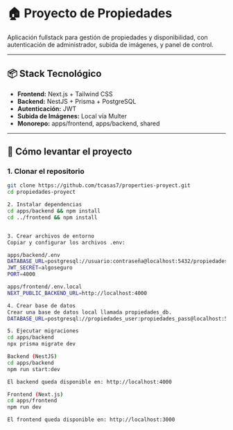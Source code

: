 # 🏠 Proyecto de Propiedades

Aplicación fullstack para gestión de propiedades y disponibilidad, con autenticación de administrador, subida de imágenes, y panel de control.

---

## 📦 Stack Tecnológico

- **Frontend:** Next.js + Tailwind CSS
- **Backend:** NestJS + Prisma + PostgreSQL
- **Autenticación:** JWT
- **Subida de Imágenes:** Local vía Multer
- **Monorepo:** apps/frontend, apps/backend, shared

---

## 🚀 Cómo levantar el proyecto

### 1. Clonar el repositorio

```bash
git clone https://github.com/tcasas7/properties-proyect.git
cd propiedades-proyect

2. Instalar dependencias 
cd apps/backend && npm install
cd ../frontend && npm install


3. Crear archivos de entorno
Copiar y configurar los archivos .env:

apps/backend/.env
DATABASE_URL=postgresql://usuario:contraseña@localhost:5432/propiedades_db
JWT_SECRET=algoseguro
PORT=4000

apps/frontend/.env.local
NEXT_PUBLIC_BACKEND_URL=http://localhost:4000

4. Crear base de datos
Crear una base de datos local llamada propiedades_db.
DATABASE_URL=postgresql://propiedades_user:propiedades_pass@localhost:5432/propiedades_db

5. Ejecutar migraciones
cd apps/backend
npx prisma migrate dev

Backend (NestJS)
cd apps/backend
npm run start:dev

El backend queda disponible en: http://localhost:4000

Frontend (Next.js)
cd apps/frontend
npm run dev

El frontend queda disponible en: http://localhost:3000